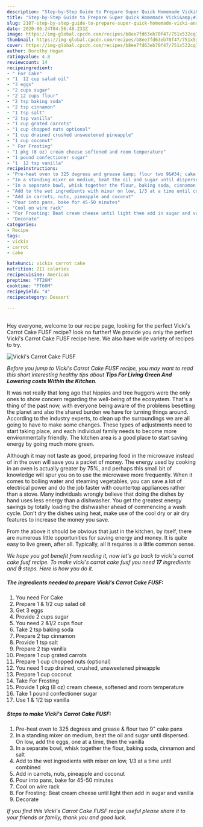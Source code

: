 ```yaml
---
description: "Step-by-Step Guide to Prepare Super Quick Homemade Vicki&amp;#39;s Carrot Cake FUSF"
title: "Step-by-Step Guide to Prepare Super Quick Homemade Vicki&amp;#39;s Carrot Cake FUSF"
slug: 2107-step-by-step-guide-to-prepare-super-quick-homemade-vicki-and-39-s-carrot-cake-fusf
date: 2020-06-24T04:56:48.233Z
image: https://img-global.cpcdn.com/recipes/b8ee7fd63eb70f47/751x532cq70/vickis-carrot-cake-fusf-recipe-main-photo.jpg
thumbnail: https://img-global.cpcdn.com/recipes/b8ee7fd63eb70f47/751x532cq70/vickis-carrot-cake-fusf-recipe-main-photo.jpg
cover: https://img-global.cpcdn.com/recipes/b8ee7fd63eb70f47/751x532cq70/vickis-carrot-cake-fusf-recipe-main-photo.jpg
author: Dorothy Hogan
ratingvalue: 4.8
reviewcount: 14
recipeingredient:
- " For Cake"
- "1  12 cup salad oil"
- "3 eggs"
- "2 cups sugar"
- "2 12 cups flour"
- "2 tsp baking soda"
- "2 tsp cinnamon"
- "1 tsp salt"
- "2 tsp vanilla"
- "1 cup grated carrots"
- "1 cup chopped nuts optional"
- "1 cup drained crushed unsweetened pineapple"
- "1 cup coconut"
- " For Frosting"
- "1 pkg (8 oz) cream cheese softened and room temperature"
- "1 pound confectioner sugar"
- "1  12 tsp vanilla"
recipeinstructions:
- "Pre-heat oven to 325 degrees and grease &amp; flour two 9&#34; cake pans"
- "In a standing mixer on medium, beat the oil and sugar until dispersed. On low, add the eggs, one at a time, then the vanilla"
- "In a separate bowl, whisk together the flour, baking soda, cinnamon and salt"
- "Add to the wet ingredients with mixer on low, 1/3 at a time until combined"
- "Add in carrots, nuts, pineapple and coconut"
- "Pour into pans, bake for 45-50 minutes"
- "Cool on wire rack"
- "For Frosting: Beat cream cheese until light then add in sugar and vanilla"
- "Decorate"
categories:
- Recipe
tags:
- vickis
- carrot
- cake

katakunci: vickis carrot cake 
nutrition: 211 calories
recipecuisine: American
preptime: "PT26M"
cooktime: "PT60M"
recipeyield: "4"
recipecategory: Dessert

---
```

<br>
Hey everyone, welcome to our recipe page, looking for the perfect Vicki&#39;s Carrot Cake FUSF recipe? look no further! We provide you only the perfect Vicki&#39;s Carrot Cake FUSF recipe here. We also have wide variety of recipes to try.
<br>


![Vicki&#39;s Carrot Cake FUSF](https://img-global.cpcdn.com/recipes/b8ee7fd63eb70f47/751x532cq70/vickis-carrot-cake-fusf-recipe-main-photo.jpg)

<i>Before you jump to Vicki&#39;s Carrot Cake FUSF recipe, you may want to read this short interesting healthy tips about 
<strong>Tips For Living Green And Lowering costs Within the Kitchen</strong>.</i>
</br>

It was not really that long ago that hippies and tree huggers were the only ones to show concern regarding the well-being of the ecosystem. That's a thing of the past now, with everyone being aware of the problems besetting the planet and also the shared burden we have for turning things around. According to the industry experts, to clean up the surroundings we are all going to have to make some changes. These types of adjustments need to start taking place, and each individual family needs to become more environmentally friendly. The kitchen area is a good place to start saving energy by going much more green.

Although it may not taste as good, preparing food in the microwave instead of in the oven will save you a packet of money. The energy used by cooking in an oven is actually greater by 75%, and perhaps this small bit of knowledge will spur you on to use the microwave more frequently. When it comes to boiling water and steaming vegetables, you can save a lot of electrical power and do the job faster with countertop appliances rather than a stove. Many individuals wrongly believe that doing the dishes by hand uses less energy than a dishwasher. You get the greatest energy savings by totally loading the dishwasher ahead of commencing a wash cycle. Don't dry the dishes using heat, make use of the cool dry or air dry features to increase the money you save.

From the above it should be obvious that just in the kitchen, by itself, there are numerous little opportunities for saving energy and money. It is quite easy to live green, after all. Typically, all it requires is a little common sense.


<i>We hope you got benefit from reading it, now let's go back to vicki&#39;s carrot cake fusf recipe. To make vicki&#39;s carrot cake fusf you need <strong>17</strong> ingredients and <strong>9</strong> steps. Here is how you do it.
</i>

##### The ingredients needed to prepare Vicki&#39;s Carrot Cake FUSF:

1. You need  For Cake
1. Prepare 1 &amp; 1/2 cup salad oil
1. Get 3 eggs
1. Provide 2 cups sugar
1. You need 2 &amp;1/2 cups flour
1. Take 2 tsp baking soda
1. Prepare 2 tsp cinnamon
1. Provide 1 tsp salt
1. Prepare 2 tsp vanilla
1. Prepare 1 cup grated carrots
1. Prepare 1 cup chopped nuts (optional)
1. You need 1 cup drained, crushed, unsweetened pineapple
1. Prepare 1 cup coconut
1. Take  For Frosting
1. Provide 1 pkg (8 oz) cream cheese, softened and room temperature
1. Take 1 pound confectioner sugar
1. Use 1 &amp; 1/2 tsp vanilla


##### Steps to make Vicki&#39;s Carrot Cake FUSF:

1. Pre-heat oven to 325 degrees and grease &amp; flour two 9&#34; cake pans
1. In a standing mixer on medium, beat the oil and sugar until dispersed. On low, add the eggs, one at a time, then the vanilla
1. In a separate bowl, whisk together the flour, baking soda, cinnamon and salt
1. Add to the wet ingredients with mixer on low, 1/3 at a time until combined
1. Add in carrots, nuts, pineapple and coconut
1. Pour into pans, bake for 45-50 minutes
1. Cool on wire rack
1. For Frosting: Beat cream cheese until light then add in sugar and vanilla
1. Decorate


<i>If you find this Vicki&#39;s Carrot Cake FUSF recipe useful please share it to your friends or family, thank you and good luck.</i>
